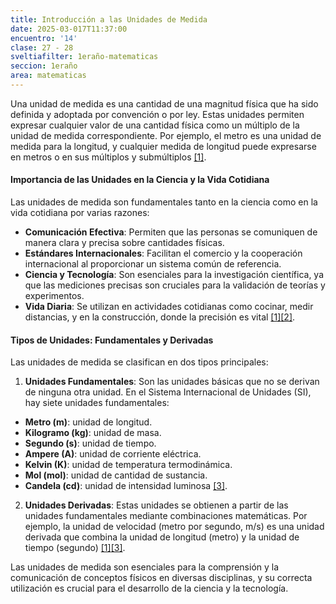 ```yaml
---
title: Introducción a las Unidades de Medida
date: 2025-03-017T11:37:00
encuentro: '14'
clase: 27 - 28
sveltiafilter: 1eraño-matematicas
seccion: 1eraño
area: matematicas
---
```

Una unidad de medida es una cantidad de una magnitud física que ha sido definida y adoptada por convención o por ley. Estas unidades permiten expresar cualquier valor de una cantidad física como un múltiplo de la unidad de medida correspondiente. Por ejemplo, el metro es una unidad de medida para la longitud, y cualquier medida de longitud puede expresarse en metros o en sus múltiplos y submúltiplos [[1]](https://es.wikipedia.org/wiki/Unidad_de_medida).

#### Importancia de las Unidades en la Ciencia y la Vida Cotidiana

Las unidades de medida son fundamentales tanto en la ciencia como en la vida cotidiana por varias razones:

- **Comunicación Efectiva**: Permiten que las personas se comuniquen de manera clara y precisa sobre cantidades físicas.
- **Estándares Internacionales**: Facilitan el comercio y la cooperación internacional al proporcionar un sistema común de referencia.
- **Ciencia y Tecnología**: Son esenciales para la investigación científica, ya que las mediciones precisas son cruciales para la validación de teorías y experimentos.
- **Vida Diaria**: Se utilizan en actividades cotidianas como cocinar, medir distancias, y en la construcción, donde la precisión es vital [[1]](https://es.wikipedia.org/wiki/Unidad_de_medida)[[2]](https://edu.gcfglobal.org/es/unidades-de-medida/-que-son-los-sistemas-de-unidades-de-medidas/1/).

#### Tipos de Unidades: Fundamentales y Derivadas

Las unidades de medida se clasifican en dos tipos principales:

1. **Unidades Fundamentales**: Son las unidades básicas que no se derivan de ninguna otra unidad. En el Sistema Internacional de Unidades (SI), hay siete unidades fundamentales:

- **Metro (m)**: unidad de longitud.
- **Kilogramo (kg)**: unidad de masa.
- **Segundo (s)**: unidad de tiempo.
- **Ampere (A)**: unidad de corriente eléctrica.
- **Kelvin (K)**: unidad de temperatura termodinámica.
- **Mol (mol)**: unidad de cantidad de sustancia.
- **Candela (cd)**: unidad de intensidad luminosa [[3]](https://es.wikipedia.org/wiki/Sistema_Internacional_de_Unidades).

2. **Unidades Derivadas**: Estas unidades se obtienen a partir de las unidades fundamentales mediante combinaciones matemáticas. Por ejemplo, la unidad de velocidad (metro por segundo, m/s) es una unidad derivada que combina la unidad de longitud (metro) y la unidad de tiempo (segundo) [[1]](https://es.wikipedia.org/wiki/Unidad_de_medida)[[3]](https://es.wikipedia.org/wiki/Sistema_Internacional_de_Unidades).

Las unidades de medida son esenciales para la comprensión y la comunicación de conceptos físicos en diversas disciplinas, y su correcta utilización es crucial para el desarrollo de la ciencia y la tecnología.
